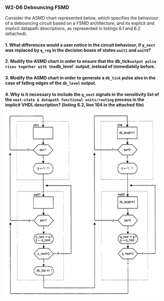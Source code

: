 ### W2-D6 Debouncing FSMD


Consider the ASMD chart represented below, which specifies the behaviour of a debouncing circuit based on a FSMD architecture, and its explicit and implicit datapath descriptions, as represented in listings 6.1 and 6.2 (attached).

#### 1. What differences would a user notice in the circuit behaviour, if `q_next` was replaced by `q_reg` in the decision boxes of states `wait1` and `wait0`?

#### 2. Modify the ASMD chart in order to ensure that the db_tick` output pulse rises together with the `db_level` output, instead of immediately before.

#### 3. Modify the ASMD chart in order to generate a `db_tick` pulse also in the case of falling edges of the `db_level` output.

#### 4. Why is it necessary to include the `q_next` signals in the sensitivity list of the `next-state & datapath functional units/routing` process in the implicit VHDL description? (listing 6.2, line 104 in the attached file)



<img src="/Resources/images/w02d6.png" alt="drawing" width="650"/>
